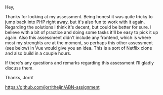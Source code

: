 Hey,

Thanks for looking at my assessment. Being honest it was quite tricky to jump back into PHP right away,
but it's also fun to work with it again. Regarding the solutions I think it's decent, but could be better for sure. I believe with a bit of practice and doing some tasks it'll be easy to pick it up again. 
Also this assessment didn't include any frontend, which is where most my strenghts are at the moment, so perhaps this other assessment (see below) in Vue would give you an idea. This is a sort of Netflix clone and also build in a couple hours. 

If there's any questions and remarks regarding this assessment I'll gladly discuss them.

Thanks, 
Jorrit

https://github.com/jorritheijn/ABN-assignment